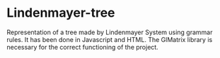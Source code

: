 # Lindenmayer-tree
Representation of a tree made by Lindenmayer System using grammar rules. It has been done in Javascript and HTML. The GlMatrix library is necessary for the correct functioning of the project.
